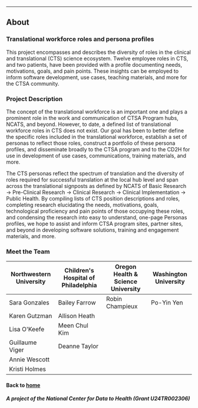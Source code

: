 ---
## About

### Translational workforce roles and persona profiles

This project encompasses and describes the diversity of roles in the clinical and translational (CTS) science ecosystem. Twelve employee roles in CTS, and two patients, have been provided with a profile documenting needs, motivations, goals, and pain points. These insights can be employed to inform software development, use cases, teaching materials, and more for the CTSA community. 


### Project Description

The concept of the translational workforce is an important one and plays a prominent role in the work and communication of CTSA Program hubs, NCATS, and beyond. However, to date, a defined list of translational workforce roles in CTS does not exist. Our goal has been to better define the specific roles included in the translational workforce, establish a set of personas to reflect those roles, construct a portfolio of these persona profiles, and disseminate broadly to the CTSA program and to the CD2H for use in development of use cases, communications, training materials, and more.

The CTS personas reflect the spectrum of translation and the diversity of roles required for successful translation at the local hub level and span across the translational signposts as defined by NCATS of Basic Research →  Pre-Clinical Research → Clinical Research → Clinical Implementation → Public Health. By compiling lists of CTS position descriptions and roles, completing research elucidating the needs, motivations, goals, technological proficiency and pain points of those occupying these roles, and condensing the research into easy to understand, one-page Personas profiles, we hope to assist and inform CTSA program sites, partner sites, and beyond in developing software solutions, training and engagement materials, and more.

### Meet the Team

| Northwestern University | Children's Hospital of Philadelphia | Oregon Health & Science University | Washington University |
| --- | --- | --- | --- |
| Sara Gonzales | Bailey Farrow | Robin Champieux | Po-Yin Yen |
| Karen Gutzman | Allison Heath |      |        |
| Lisa O'Keefe | Meen Chul Kim |      |        |
| Guillaume Viger | Deanne Taylor |     |       |
| Annie Wescott |        |    |     |    
| Kristi Holmes |        |    |     |  

#### Back to [home](https://data2health.github.io/CTS-Personas/)

##### A project of the National Center for Data to Health (Grant U24TR002306)
